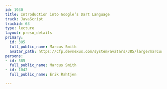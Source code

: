 ```yaml
---
id: 1930
title: Introduction into Google’s Dart Language
track: JavaScript
trackid: 63
type: lecture
layout: preso_details
primary:
  id: 385
  full_public_name: Marcus Smith
  avatar_path: https://cfp.devnexus.com/system/avatars/385/large/marcus-smith.jpg?1510933125
persons:
- id: 385
  full_public_name: Marcus Smith
- id: 1042
  full_public_name: Erik Rahtjen

---
```

